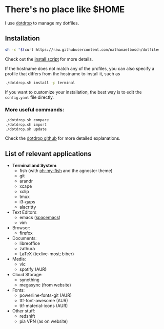 # There's no place like $HOME
I use [dotdrop](https://github.com/deadc0de6/dotdrop) to manage my dotfiles.

## Installation
```bash
sh -c "$(curl https://raw.githubusercontent.com/nathanaelbosch/dotfiles/master/install.sh)"
```
Check out the [install script](install.sh) for more details.

If the hostname does not match any of the profiles, you can also specify a profile that differs from the hostname to install it, such as
```bash
./dotdrop.sh install -p terminal
```
If you want to customize your installation, the best way is to edit the `config.yaml` file directly.

### More useful commands:
```bash
./dotdrop.sh compare
./dotdrop.sh import
./dotdrop.sh update
```
Check the [dotdrop github](https://github.com/deadc0de6/dotdrop) for more detailed explanations.


## List of relevant applications
- **Terminal and System**:
    - fish (with [oh-my-fish](https://github.com/oh-my-fish/oh-my-fish) and the agnoster theme)
    - git
    - arandr
    - xcape
    - xclip
    - tmux
    - i3-gaps
    - alacritty
- Text Editors:
    - emacs ([spacemacs](https://www.spacemacs.org))
    - vim
- Browser:
    - firefox
- Documents:
    - libreoffice
    - zathura
    - LaTeX (texlive-most; biber)
- Media:
    - vlc
    - spotify (AUR)
- Cloud Storage:
    - syncthing
    - megasync (from website)
- Fonts:
    - powerline-fonts-git (AUR)
    - ttf-font-awesome (AUR)
    - ttf-material-icons (AUR)
- Other stuff:
    - redshift
    - pia VPN (as on website)
